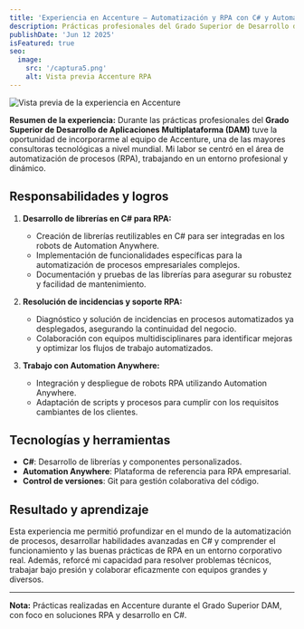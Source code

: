 ```yaml
---
title: 'Experiencia en Accenture – Automatización y RPA con C# y Automation Anywhere'
description: Prácticas profesionales del Grado Superior de Desarrollo de Aplicaciones Multiplataforma en Accenture, desarrollando librerías en C# para robots RPA y resolviendo incidencias con Automation Anywhere.
publishDate: 'Jun 12 2025'
isFeatured: true
seo:
  image:
    src: '/captura5.png'
    alt: Vista previa Accenture RPA
---
```


![Vista previa de la experiencia en Accenture](/captura5.png)

**Resumen de la experiencia:**
Durante las prácticas profesionales del **Grado Superior de Desarrollo de Aplicaciones Multiplataforma (DAM)** tuve la oportunidad de incorporarme al equipo de Accenture, una de las mayores consultoras tecnológicas a nivel mundial. Mi labor se centró en el área de automatización de procesos (RPA), trabajando en un entorno profesional y dinámico.

## Responsabilidades y logros

1. **Desarrollo de librerías en C# para RPA:**
   - Creación de librerías reutilizables en C# para ser integradas en los robots de Automation Anywhere.
   - Implementación de funcionalidades específicas para la automatización de procesos empresariales complejos.
   - Documentación y pruebas de las librerías para asegurar su robustez y facilidad de mantenimiento.

2. **Resolución de incidencias y soporte RPA:**
   - Diagnóstico y solución de incidencias en procesos automatizados ya desplegados, asegurando la continuidad del negocio.
   - Colaboración con equipos multidisciplinares para identificar mejoras y optimizar los flujos de trabajo automatizados.

3. **Trabajo con Automation Anywhere:**
   - Integración y despliegue de robots RPA utilizando Automation Anywhere.
   - Adaptación de scripts y procesos para cumplir con los requisitos cambiantes de los clientes.

## Tecnologías y herramientas

- **C#**: Desarrollo de librerías y componentes personalizados.
- **Automation Anywhere**: Plataforma de referencia para RPA empresarial.
- **Control de versiones**: Git para gestión colaborativa del código.

## Resultado y aprendizaje

Esta experiencia me permitió profundizar en el mundo de la automatización de procesos, desarrollar habilidades avanzadas en C# y comprender el funcionamiento y las buenas prácticas de RPA en un entorno corporativo real. Además, reforcé mi capacidad para resolver problemas técnicos, trabajar bajo presión y colaborar eficazmente con equipos grandes y diversos.

---

**Nota:** Prácticas realizadas en Accenture durante el Grado Superior DAM, con foco en soluciones RPA y desarrollo en C#.